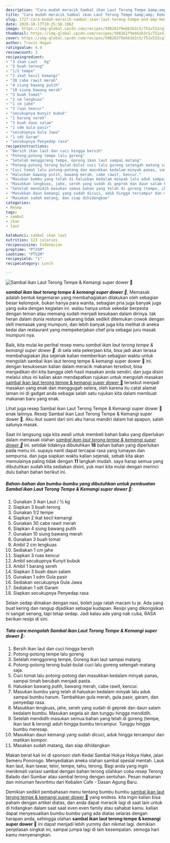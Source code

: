 ```yaml
---
description: "Cara mudah meracik Sambal ikan Laut Terong Tempe &amp;amp; Kemangi super dower 🤤 yang enak"
title: "Cara mudah meracik Sambal ikan Laut Terong Tempe &amp;amp; Kemangi super dower 🤤 yang enak"
slug: 1727-cara-mudah-meracik-sambal-ikan-laut-terong-tempe-and-amp-kemangi-super-dower-yang-enak
date: 2020-10-17T19:25:56.196Z
image: https://img-global.cpcdn.com/recipes/508261f9ebb1b3c5/751x532cq70/sambal-ikan-laut-terong-tempe-kemangi-super-dower-🤤-foto-resep-utama.jpg
thumbnail: https://img-global.cpcdn.com/recipes/508261f9ebb1b3c5/751x532cq70/sambal-ikan-laut-terong-tempe-kemangi-super-dower-🤤-foto-resep-utama.jpg
cover: https://img-global.cpcdn.com/recipes/508261f9ebb1b3c5/751x532cq70/sambal-ikan-laut-terong-tempe-kemangi-super-dower-🤤-foto-resep-utama.jpg
author: Travis Hogan
ratingvalue: 4.4
reviewcount: 3
recipeingredient:
- "3 ikan Laut   kg"
- "3 buah terong"
- "1/2 tempe"
- "2 ikat kecil kemangi"
- "30 cabe rawit merah"
- "4 siung bawang putih"
- "10 siung bawang merah"
- "3 buah tomat"
- "2 cm lengkuas"
- "1 cm jahe"
- "3 ruas kencur"
- "secukupnya Kunyit bubuk"
- "1 barang sereh"
- "3 buah daun salam"
- "1 sdm Gula pasir"
- "secukupnya Gula Jawa"
- "1 sdt Garam"
- "secukupnya Penyedap rasa"
recipeinstructions:
- "Bersih ikan laut dan cuci hingga bersih"
- "Potong-potong tempe lalu goreng"
- "Setelah menggoreng tempe, Goreng ikan laut sampai matang"
- "Potong-potong terong bulat-bulat cuci lalu goreng setengah matang saja."
- "Cuci tomat lalu potong-potong dan masukkan kedalam minyak panas, sampai timah berubah menjadi pasta."
- "Haluskan bawang putih, bawang merah, cabe rawit, kencur."
- "Masukan bumbu yang telah di haluskan kedalam minyak lalu aduk sampai bumbu harum. Tambahkan gula merah, gula pasir, garam, dan penyedap rasa."
- "Masukkan lengkuas, jahe, sereh yang sudah di geprek dan daun salam kedalam bumbu. Masukan segela air dan tunggu hingga mendidih."
- "Setelah mendidih masukan semua bahan yang telah di goreng (tempe, ikan laut &amp; terong) aduh hingga bumbu tercampur. Tunggu hingga bumbu meresap."
- "Masukkan daun kemangi yang sudah dicuci, aduk hingga tercampur dan matikan kompor."
- "Masakan sudah matang, dan siap dihidangkan"
categories:
- Resep
tags:
- sambal
- ikan
- laut

katakunci: sambal ikan laut 
nutrition: 123 calories
recipecuisine: Indonesian
preptime: "PT35M"
cooktime: "PT52M"
recipeyield: "1"
recipecategory: Lunch

---
```



![Sambal ikan Laut Terong Tempe &amp; Kemangi super dower 🤤](https://img-global.cpcdn.com/recipes/508261f9ebb1b3c5/751x532cq70/sambal-ikan-laut-terong-tempe-kemangi-super-dower-🤤-foto-resep-utama.jpg)

<b><i>sambal ikan laut terong tempe &amp; kemangi super dower 🤤</i></b>, Memasak adalah bentuk kegemaran yang membahagiakan dilakukan oleh sebagian besar kelompok. bukan hanya para wanita, sebagian pria juga banyak juga yang suka dengan kegiatan ini. walau hanya untuk sekedar berpesta dengan teman atau memang sudah menjadi kesukaan dalam dirinya. tak heran dalam dunia restoran sekarang tidak sedikit ditemukan cowok dengan skill memasak yang mumpuni, dan lebih banyak juga kita melihat di aneka kedai dan restaurant yang mempekerjakan chef pria sebagai juru masak mumpuni nya.

Baik, kita mulai ke perihal resep menu <i>sambal ikan laut terong tempe &amp; kemangi super dower 🤤</i>. di sela sela pekerjaan kita, bisa jadi akan terasa membahagiakan jika sejenak kalian memberikan sebagian waktu untuk mengolah sambal ikan laut terong tempe &amp; kemangi super dower 🤤 ini. dengan kesuksesan kalian dalam meracik makanan tersebut, bisa menjadikan diri kita bangga oleh hasil masakan anda sendiri. dan juga disini melalui situs ini kalian akan mendapatkan rujukan untuk mengolah masakan <u>sambal ikan laut terong tempe &amp; kemangi super dower 🤤</u> tersebut menjadi masakan yang enak dan menggugah selera, oleh karena itu catat alamat laman ini di gadget anda sebagai salah satu rujukan kita dalam membuat makanan baru yang enak.

Lihat juga resep Sambal ikan Laut Terong Tempe &amp; Kemangi super dower 🤤 enak lainnya. Resep Sambal ikan Laut Terong Tempe &amp; Kemangi super dower 🤤. Aku ikut suami dari sini aku harus mandiri dalam hal apapun, salah satunya masak.


Saat ini langsung saja kita awali untuk membeli bahan baku yang diperlukan dalam memasak olahan <u><i>sambal ikan laut terong tempe &amp; kemangi super dower 🤤</i></u> ini. setidak tidaknya dibutuhkan <b>18</b> bahan bahan yang diperlukan pada menu ini. supaya nanti dapat tercapai rasa yang lumayan dan sempurna. dan juga siapkan waktu kalian sejenak, sebab kita akan memulainya paling tidak dengan <b>11</b> langkah mudah. saya harap semua yang dibutuhkan sudah kita sediakan disini, yuk mari kita mulai dengan merinci dulu bahan bahan berikut ini.

<!--inarticleads1-->

##### Bahan-bahan dan bumbu-bumbu yang dibutuhkan untuk pembuatan Sambal ikan Laut Terong Tempe &amp; Kemangi super dower 🤤:

1. Gunakan 3 ikan Laut / ½ kg
1. Siapkan 3 buah terong
1. Gunakan 1/2 tempe
1. Siapkan 2 ikat kecil kemangi
1. Gunakan 30 cabe rawit merah
1. Siapkan 4 siung bawang putih
1. Gunakan 10 siung bawang merah
1. Gunakan 3 buah tomat
1. Ambil 2 cm lengkuas
1. Sediakan 1 cm jahe
1. Siapkan 3 ruas kencur
1. Ambil secukupnya Kunyit bubuk
1. Ambil 1 barang sereh
1. Siapkan 3 buah daun salam
1. Gunakan 1 sdm Gula pasir
1. Sediakan secukupnya Gula Jawa
1. Sediakan 1 sdt Garam
1. Siapkan secukupnya Penyedap rasa


Selain sedap dimakan dengan nasi, boleh juga ratah macam tu je. Ada yang buat kering dan rangup dijadikan sebagai kudapan. Resipi yang dikongsikan ni sangat senang, tapi tetap sedap. Jadi kalau ada yang nak cuba, RASA berikan resipi di sini. 

<!--inarticleads2-->

##### Tata cara mengolah Sambal ikan Laut Terong Tempe &amp; Kemangi super dower 🤤:

1. Bersih ikan laut dan cuci hingga bersih
1. Potong-potong tempe lalu goreng
1. Setelah menggoreng tempe, Goreng ikan laut sampai matang
1. Potong-potong terong bulat-bulat cuci lalu goreng setengah matang saja.
1. Cuci tomat lalu potong-potong dan masukkan kedalam minyak panas, sampai timah berubah menjadi pasta.
1. Haluskan bawang putih, bawang merah, cabe rawit, kencur.
1. Masukan bumbu yang telah di haluskan kedalam minyak lalu aduk sampai bumbu harum. Tambahkan gula merah, gula pasir, garam, dan penyedap rasa.
1. Masukkan lengkuas, jahe, sereh yang sudah di geprek dan daun salam kedalam bumbu. Masukan segela air dan tunggu hingga mendidih.
1. Setelah mendidih masukan semua bahan yang telah di goreng (tempe, ikan laut &amp; terong) aduh hingga bumbu tercampur. Tunggu hingga bumbu meresap.
1. Masukkan daun kemangi yang sudah dicuci, aduk hingga tercampur dan matikan kompor.
1. Masakan sudah matang, dan siap dihidangkan


Makan berat kali ini di sponsori oleh Kedai Sambal Hokya Hokya Hake, jalan Semeru Ponorogo. Menyediakan aneka olahan sambal spesial mentah. Lauk ikan laut, ikan tawar, telor, tempe, tahu, terong. Bagi anda yang ingin menikmati variasi sambal dengan bahan terong silahkan coba resep Terong Balado dari Sumbar atau sambal terong dengan sentuhan. Pesan makanan dan minuman favoritmu dari Kebalen Cafe - Dasan Agung Baru. 

Demikian sedikit pembahasan menu tentang bumbu bumbu <u>sambal ikan laut terong tempe &amp; kemangi super dower 🤤</u> yang endess. kita ingin kalian bisa paham dengan artikel diatas, dan anda dapat meracik lagi di saat lain untuk di hidangkan dalam saat saat even even family atau sahabat kamu. kalian dapat menyesuaikan bumbu bumbu yang ada diatas selaras dengan harapan anda, sehingga olahan <b>sambal ikan laut terong tempe &amp; kemangi super dower 🤤</b> ini dapat menjadi lebih yummy dan nikmat lagi. demikian penjelasan singkat ini, sampai jumpa lagi di lain kesempatan. semoga hari kamu menyenangkan.
